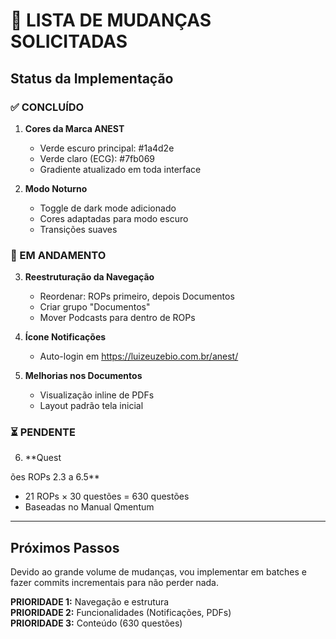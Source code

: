 # 🚀 LISTA DE MUDANÇAS SOLICITADAS

## Status da Implementação

### ✅ CONCLUÍDO

1. **Cores da Marca ANEST**
   - Verde escuro principal: #1a4d2e
   - Verde claro (ECG): #7fb069
   - Gradiente atualizado em toda interface

2. **Modo Noturno**
   - Toggle de dark mode adicionado
   - Cores adaptadas para modo escuro
   - Transições suaves

### 🔄 EM ANDAMENTO

3. **Reestruturação da Navegação**
   - Reordenar: ROPs primeiro, depois Documentos
   - Criar grupo "Documentos"
   - Mover Podcasts para dentro de ROPs

4. **Ícone Notificações**
   - Auto-login em https://luizeuzebio.com.br/anest/

5. **Melhorias nos Documentos**
   - Visualização inline de PDFs
   - Layout padrão tela inicial

### ⏳ PENDENTE

6. **Quest

ões ROPs 2.3 a 6.5**
   - 21 ROPs × 30 questões = 630 questões
   - Baseadas no Manual Qmentum

---

## Próximos Passos

Devido ao grande volume de mudanças, vou implementar em batches e fazer commits incrementais para não perder nada.

**PRIORIDADE 1:** Navegação e estrutura  
**PRIORIDADE 2:** Funcionalidades (Notificações, PDFs)  
**PRIORIDADE 3:** Conteúdo (630 questões)

